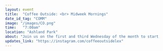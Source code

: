 ```yaml
---
layout: event
title:  "Coffee Outside: <br> Midweek Mornings"
date_id_tag: "COMM"
image: "/images/CO.png"
time:   "7:00am"
location: "Ashland Park" 
about: "Join us on the first and third Wednesday of the month to start your morning bright and early with Coffee Outside Midweek Mornings Crew"
updates_link: "https://instagram.com/coffeeoutsidelex"
---
```


